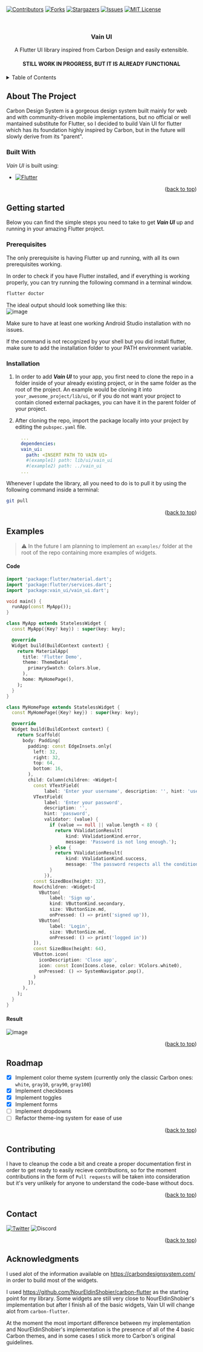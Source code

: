 <a name="readme-top"></a>

<!-- PROJECT SHIELDS -->
<!--
*** I'm using markdown "reference style" links for readability.
*** Reference links are enclosed in brackets [ ] instead of parentheses ( ).
*** See the bottom of this document for the declaration of the reference variables
*** for contributors-url, forks-url, etc. This is an optional, concise syntax you may use.
*** https://www.markdownguide.org/basic-syntax/#reference-style-links
-->
[![Contributors][contributors-shield]][contributors-url]
[![Forks][forks-shield]][forks-url]
[![Stargazers][stars-shield]][stars-url]
[![Issues][issues-shield]][issues-url]
[![MIT License][license-shieldd]][license-url]

<br/>
<div align="center">
  <h3 align="center">Vain UI</h3>
  
  <p align="center">
    A Flutter UI library inspired from Carbon Design and easily extensible.
  </p>
  
  <h4 align="center">
    STILL WORK IN PROGRESS, BUT IT IS ALREADY FUNCTIONAL
  </h4>
</div>

<!-- TABLE OF CONTENTS -->
<details>
  <summary> Table of Contents</summary>
  <ol>
    <li>
      <a href="#about-the-project">About the Project</a>
      <ul>
        <li><a href="#built-with">Built With</a></li>
      </ul>
    </li>
    <li>
      <a href="#getting-started">Getting Started</a>
      <ul>
        <li><a href="#prerequisites">Prerequisites</a></li>
        <li><a href="#installation">Installation</a></li>
      </ul>
    </li>
    <li><a href="#examples">Examples</a></li>
    <li><a href="#roadmap">Roadmap</a></li>
    <li><a href="#contirbuting">Contributing</a></li>
    <li><a href="#contact">Contact</a></li>
    <li><a href="#acknowledgments">Acknowledgments</a></li>
  </ol>
</details>

<!-- ABOUT THE PROJECT -->
## About The Project

<!-- [![Vain UI Screenshot][product-screenshot]] -->

Carbon Design System is a gorgeous design system built mainly for web and with community-driven mobile implementations, but no official or well mantained substitute for Flutter, so I decided to build Vain UI for flutter which has its foundation highly inspired by Carbon, but in the future will slowly derive from its "parent". 

### Built With

_Vain UI_ is built using:

* [![Flutter][Flutter]][flutter-url]

<p align="right">(<a href="#readme-top">back to top</a>)</p>

## Getting started

Below you can find the simple steps you need to take to get **_Vain UI_** up and running in your amazing Flutter project.

### Prerequisites

The only prerequisite is having Flutter up and running, with all its own prerequisites working.

In order to check if you have Flutter installed, and if everything is working properly, you can try running the following command in a terminal window.

```sh
flutter doctor
```

The ideal output should look something like this:
<br />
![image](https://user-images.githubusercontent.com/79089703/183656359-5de2123f-ffe4-4582-a63d-e7f0c7b0e933.png)

Make sure to have at least one working Android Studio installation with no issues.

If the command is not recognized by your shell but you did install flutter, make sure to add the installation folder to your PATH environment variable.

### Installation

1.  In order to add **_Vain UI_** to your app, you first need to clone the repo in a folder inside of your already existing project, or in the same folder as the root of the project. An example would be cloning it into `your_awesome_project/lib/ui`, or if you do not want your project to contain cloned external packages, you can have it in the parent folder of your project.

1.  After cloning the repo, import the package locally into your project by editing the `pubspec.yaml` file.
    ```yaml
      ...
      dependencies:
      vain_ui:
        path: <INSERT PATH TO VAIN UI>
        #(example1) path: lib/ui/vain_ui
        #(example2) path: ../vain_ui 
      ...
    ```

Whenever I update the library, all you need to do is to pull it by using the following command inside a terminal:

```sh
git pull
```

<p align="right">(<a href="#readme-top">back to top</a>)</p>

## Examples
> :warning: In the future I am planning to implement an `examples/` folder at the root of the repo containing more examples of widgets.

#### Code

```dart
import 'package:flutter/material.dart';
import 'package:flutter/services.dart';
import 'package:vain_ui/vain_ui.dart';

void main() {
  runApp(const MyApp());
}

class MyApp extends StatelessWidget {
  const MyApp({Key? key}) : super(key: key);

  @override
  Widget build(BuildContext context) {
    return MaterialApp(
      title: 'Flutter Demo',
      theme: ThemeData(
        primarySwatch: Colors.blue,
      ),
      home: MyHomePage(),
    );
  }
}

class MyHomePage extends StatelessWidget {
  const MyHomePage({Key? key}) : super(key: key);

  @override
  Widget build(BuildContext context) {
    return Scaffold(
      body: Padding(
        padding: const EdgeInsets.only(
          left: 32,
          right: 32,
          top: 64,
          bottom: 16,
        ),
        child: Column(children: <Widget>[
          const VTextField(
              label: 'Enter your username', description: '', hint: 'username'),
          VTextField(
              label: 'Enter your password',
              description: '',
              hint: 'password',
              validator: (value) {
                if (value == null || value.length < 8) {
                  return VValidationResult(
                      kind: VValidationKind.error,
                      message: 'Password is not long enough.');
                } else {
                  return VValidationResult(
                      kind: VValidationKind.success,
                      message: 'The password respects all the conditions');
                }
              }),
          const SizedBox(height: 32),
          Row(children: <Widget>[
            VButton(
                label: 'Sign up',
                kind: VButtonKind.secondary,
                size: VButtonSize.md,
                onPressed: () => print('signed up')),
            VButton(
                label: 'Login',
                size: VButtonSize.md,
                onPressed: () => print('logged in'))
          ]),
          const SizedBox(height: 64),
          VButton.icon(
            iconDescription: 'Close app',
            icon: const Icon(Icons.close, color: VColors.white0),
            onPressed: () => SystemNavigator.pop(),
          )
        ]),
      ),
    );
  }
}
```

#### Result

![image](https://user-images.githubusercontent.com/79089703/183667311-032a82d0-166f-4a8c-81f3-d06111f2544b.png)

<p align="right">(<a href="#readme-top">back to top</a>)</p>

## Roadmap

- [x] Implement color theme system (currently only the classic Carbon ones: `white`, `gray10`, `gray90`, `gray100`)
- [X] Implement checkboxes
- [X] Implement toggles
- [X] Implement forms
- [ ] Implement dropdowns
- [ ] Refactor theme-ing system for ease of use

<p align="right">(<a href="#readme-top">back to top</a>)</p>

## Contributing

I have to cleanup the code a bit and create a proper documentation first in order to get ready to easily recieve contributions, so for the moment contributions in the form of `Pull requests` will be taken into consideration but it's very unlikely for anyone to understand the code-base without docs. 

<p align="right">(<a href="#readme-top">back to top</a>)</p>

## Contact

[![Twitter][twitter]](https://twitter.com/thewowvain)
![Discord][discord]

<p align="right">(<a href="#readme-top">back to top</a>)</p>

## Acknowledgments

I used alot of the information available on https://carbondesignsystem.com/ in order to build most of the widgets.

I used https://github.com/NourEldinShobier/carbon-flutter as the starting point for my library. Some widgets are still very close to NourEldinShobier's implementation
but after I finish all of the basic widgets, Vain UI will change alot from `carbon-flutter`.

At the moment the most important difference between my implementation and NourEldinShobier's implementation is the presence of all of the 4 basic Carbon themes, and in some cases I stick more to Carbon's original guidelines. 

<!-- MARKDOWN LINKS & IMAGES -->
<!-- https://www.markdownguide.org/basic-syntax/#reference-style-links -->
[contributors-shield]: https://img.shields.io/github/contributors/wowvain-dev/vain_ui?style=for-the-badge
[contributors-url]: https://github.com/wowvain-dev/vain_ui/graphs/contributors
[forks-shield]: https://img.shields.io/github/forks/wowvain-dev/vain_ui?style=for-the-badge
[forks-url]: https://github.com/wowvain-dev/vain_ui/network/members
[stars-shield]: https://img.shields.io/github/stars/wowvain-dev/vain_ui?style=for-the-badge
[stars-url]: https://github.com/wowvain-dev/vain_ui/stargazers
[issues-shield]: https://img.shields.io/github/issues/wowvain-dev/vain_ui?style=for-the-badge
[issues-url]: https://github.com/wowvain-dev/vain_ui/issues
[license-url]: https://github.com/wowvain-dev/vain_ui/blob/master/LICENSE.txt
[license-shieldd]: https://img.shields.io/badge/license-MIT-purple?style=for-the-badge

[Flutter]: https://img.shields.io/badge/flutter-000000?style=for-the-badge&logo=flutter&logoColor=white
[flutter-url]: https://flutter.dev/

[twitter]: https://img.shields.io/twitter/url?color=blue&label=twitter&logo=twitter&style=for-the-badge&url=https%3A%2F%2Ftwitter.com%2Fthewowvain
[discord]: https://img.shields.io/badge/discord-!wowvain%233859-5865f2?style=for-the-badge&logo=discord
